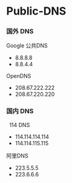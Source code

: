 # Public-DNS

### 国外 DNS

   Google 公共DNS
   
   * 8.8.8.8
   * 8.8.4.4

  OpenDNS

  * 208.67.222.222
  * 208.67.220.220

### 国内 DNS

   114 DNS
   * 114.114.114.114
   * 114.114.115.115
   
   阿里DNS

  * 223.5.5.5
  * 223.6.6.6
